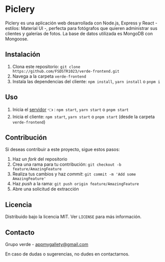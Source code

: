 # Piclery

Piclery es una aplicación web desarrollada con Node.js, Express y React - estilos: Material UI -, perfecta para fotógrafos que quieren administrar sus clientes y galerías de fotos. La base de datos utilizada es MongoDB con Mongoose.

## Instalación

1. Clona este repositorio: `git clone https://github.com/FSDSTR1023/verde-frontend.git`
2. Navega a la carpeta `verde-frontend`
3. Instala las dependencias del cliente: `npm install`, `yarn install` o `pnpm i`

## Uso

1. Inicia el [servidor](https://github.com/FSDSTR1023/verde-backend.git) 👈 :  `npm start`, `yarn start` o `pnpm start` 
2. Inicia el cliente: `npm start`, `yarn start` o `pnpm start` (desde la carpeta `verde-frontend`)

## Contribución

Si deseas contribuir a este proyecto, sigue estos pasos:

1. Haz un *fork* del repositorio
2. Crea una rama para tu contribución: `git checkout -b feature/AmazingFeature`
3. Realiza tus cambios y haz *commit*: `git commit -m 'Add some AmazingFeature'`
4. Haz *push* a la rama: `git push origin feature/AmazingFeature`
5. Abre una solicitud de extracción

## Licencia

Distribuido bajo la licencia MIT. Ver `LICENSE` para más información.

## Contacto

Grupo verde - [appmygallety@gmail.com](mailto:appmygallety@gmail.com)

En caso de dudas o sugerencias, no dudes en contactarnos.
